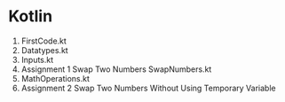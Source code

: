 # Kotlin

1. FirstCode.kt
2. Datatypes.kt
3. Inputs.kt
4. Assignment 1 Swap Two Numbers SwapNumbers.kt
5. MathOperations.kt
6. Assignment 2 Swap Two Numbers Without Using Temporary Variable